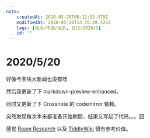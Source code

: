 ```yaml
---
note:
    createdAt: 2020-05-20T08:12:55.379Z
    modifiedAt: 2020-05-20T14:35:28.422Z
    tags: [地点/中国/北京, 日记/2020/5]
    id: ""
---
```

# 2020/5/20
<!-- @timer "date":"Wed May 20 2020 16:13:37 GMT+0800 (China Standard Time)" -->
好像今天啥大新闻也没有哇

<!-- @timer "date":"Wed May 20 2020 17:53:09 GMT+0800 (China Standard Time)" -->

然后我更新了下 markdown-preview-enhanced。

同时又更新了下 Crossnote 的 codemirror 依赖。

突然发现每次本来都准备开始刷题，结果又写起了代码。。。囧
<!-- @timer "date":"Wed May 20 2020 22:34:31 GMT+0800 (China Standard Time)" -->
感觉 [Roam Research](https://roamresearch.com/) 以及 [TiddlyWiki](https://tiddlywiki.com/) 很有参考价值。  




